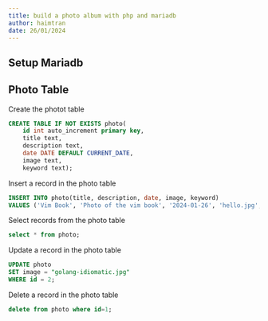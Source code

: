 ```yaml
---
title: build a photo album with php and mariadb
author: haimtran
date: 26/01/2024
---
```


## Setup Mariadb

## Photo Table

Create the photot table

```sql
CREATE TABLE IF NOT EXISTS photo(
    id int auto_increment primary key,
    title text,
    description text,
    date DATE DEFAULT CURRENT_DATE,
    image text,
    keyword text);
```

Insert a record in the photo table

```sql
INSERT INTO photo(title, description, date, image, keyword)
VALUES ('Vim Book', 'Photo of the vim book', '2024-01-26', 'hello.jpg', 'Vim Book');
```

Select records from the photo table

```sql
select * from photo;
```

Update a record in the photo table

```sql
UPDATE photo
SET image = "golang-idiomatic.jpg"
WHERE id = 2;
```

Delete a record in the photo table

```sql
delete from photo where id=1;
```
